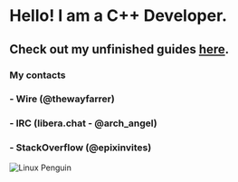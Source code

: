 # Hello! I am a C++ Developer.

## Check out my unfinished guides [here](https://epixinvites.github.io).

### My contacts
### - Wire (@thewayfarrer)
### - IRC (libera.chat - @arch_angel)
### - StackOverflow (@epixinvites)

![Linux Penguin](1626796240751.png)
